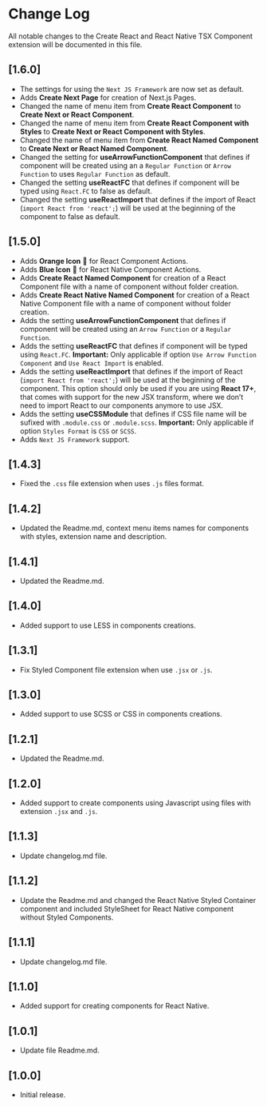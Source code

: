 # Change Log

All notable changes to the Create React and React Native TSX Component extension will be documented in this file.

## [1.6.0]

- The settings for using the `Next JS Framework` are now set as default.
- Adds **Create Next Page** for creation of Next.js Pages.
- Changed the name of menu item from **Create React Component** to **Create Next or React Component**.
- Changed the name of menu item from **Create React Component with Styles** to **Create Next or React Component with Styles**.
- Changed the name of menu item from **Create React Named Component** to **Create Next or React Named Component**.
- Changed the setting for **useArrowFunctionComponent** that defines if component will be created using an a `Regular Function` or `Arrow Function` to uses `Regular Function` as default.
- Changed the setting **useReactFC** that defines if component will be typed using `React.FC` to false as default.
- Changed the setting **useReactImport** that defines if the import of React (`import React from 'react';`) will be used at the beginning of the component to false as default.

## [1.5.0]

- Adds **Orange Icon** 🔶 for React Component Actions.
- Adds **Blue Icon** 🔷 for React Native Component Actions.
- Adds **Create React Named Component** for creation of a React Component file with a name of component without folder creation.
- Adds **Create React Native Named Component** for creation of a React Native Component file with a name of component without folder creation.
- Adds the setting **useArrowFunctionComponent** that defines if component will be created using an `Arrow Function` or a `Regular Function`.
- Adds the setting **useReactFC** that defines if component will be typed using `React.FC`. **Important:** Only applicable if option `Use Arrow Function Component` and `Use React Import` is enabled.
- Adds the setting **useReactImport** that defines if the import of React (`import React from 'react';`) will be used at the beginning of the component. This option should only be used if you are using **React 17+**, that comes with support for the new JSX transform, where we don’t need to import React to our components anymore to use JSX.
- Adds the setting **useCSSModule** that defines if CSS file name will be sufixed with `.module.css` or `.module.scss`. **Important:** Only applicable if option `Styles Format` is `CSS` or `SCSS`.
- Adds `Next JS Framework` support.

## [1.4.3]

- Fixed the `.css` file extension when uses `.js` files format.

## [1.4.2]

- Updated the Readme.md, context menu items names for components with styles, extension name and description.

## [1.4.1]

- Updated the Readme.md.

## [1.4.0]

- Added support to use LESS in components creations.

## [1.3.1]

- Fix Styled Component file extension when use `.jsx` or `.js`.

## [1.3.0]

- Added support to use SCSS or CSS in components creations.

## [1.2.1]

- Updated the Readme.md.

## [1.2.0]

- Added support to create components using Javascript using files with extension `.jsx` and `.js`.

## [1.1.3]

- Update changelog.md file.

## [1.1.2]

- Update the Readme.md and changed the React Native Styled Container component and included StyleSheet for React Native component without Styled Components.

## [1.1.1]

- Update changelog.md file.

## [1.1.0]

- Added support for creating components for React Native.

## [1.0.1]

- Update file Readme.md.

## [1.0.0]

- Initial release.
